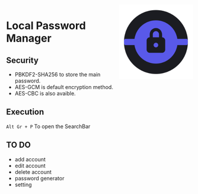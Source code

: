 <img align="right" src="https://github.com/itsraval/passwordManagerSB/blob/main/bin/icons/favicon.png" width="200" height="200">

# Local Password Manager

## Security
- PBKDF2-SHA256 to store the main password.
- AES-GCM is default encryption method.
- AES-CBC is also avaible.

## Execution
``` Alt Gr + P ``` To open the SearchBar

## TO DO
- add account
- edit account
- delete account
- password generator
- setting

